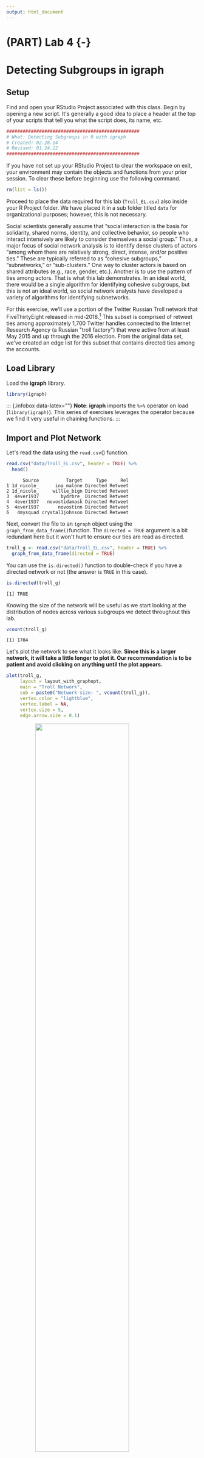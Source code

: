 ```yaml
---
output: html_document
---
```


# (PART) Lab 4 {-}

# Detecting Subgroups in **igraph**

## Setup

Find and open your RStudio Project associated with this class. Begin by opening a new script. It's generally a good idea to place a header at the top of your scripts that tell you what the script does, its name, etc. 


```r
#################################################
# What: Detecting Subgroups in R with igraph
# Created: 02.28.14
# Revised: 01.24.22
#################################################
```

If you have not set up your RStudio Project to clear the workspace on exit, your environment may contain the objects and functions from your prior session. To clear these before beginning use the following command.


```r
rm(list = ls())
```

Proceed to place the data required for this lab (`Troll_EL.csv`) also inside your R Project folder. We have placed it in a sub folder titled `data` for organizational purposes; however, this is not necessary.

Social scientists generally assume that “social interaction is the basis for solidarity, shared norms, identity, and collective behavior, so people who interact intensively are likely to consider themselves a social group.”  Thus, a major focus of social network analysis is to identify dense clusters of actors “among whom there are relatively strong, direct, intense, and/or positive ties.”  These are typically referred to as “cohesive subgroups,” “subnetworks,” or “sub-clusters.” One way to cluster actors is based on shared attributes (e.g., race, gender, etc.). Another is to use the pattern of ties among actors. That is what this lab demonstrates. In an ideal world, there would be a single algorithm for identifying cohesive subgroups, but this is not an ideal world, so social network analysts have developed a variety of algorithms for identifying subnetworks.

For this exercise, we'll use a portion of the Twitter Russian Troll network that FiveThirtyEight released in mid-2018.[^1]  This subset is comprised of retweet ties among approximately 1,700 Twitter handles connected to the Internet Research Agency (a Russian "troll factory") that were active from at least May 2015 and up through the 2016 election. From the original data set, we've created an edge list for this subset that contains directed ties among the accounts.

## Load Library

Load the **igraph** library.


```r
library(igraph)
```

::: {.infobox data-latex=""}
**Note**: **igraph** imports the `%>%` operator on load (`library(igraph)`). This series of exercises leverages the operator because we find it very useful in chaining functions. 
:::

## Import and Plot Network

Let's read the data using the `read.csv`() function.


```r
read.csv("data/Troll_EL.csv", header = TRUE) %>%
  head()
```

```
      Source          Target     Type     Rel
1 1d_nicole_      ina_malone Directed Retweet
2 1d_nicole_     willie_bign Directed Retweet
3  4ever1937        bydrbre_ Directed Retweet
4  4ever1937   novostidamask Directed Retweet
5  4ever1937       novostinn Directed Retweet
6   4mysquad crystal1johnson Directed Retweet
```

Next, convert the file to an `igraph` object using the `graph_from_data_frame()`function. The `directed = TRUE` argument is a bit redundant here but it won't hurt to ensure our ties are read as directed.


```r
troll_g <- read.csv("data/Troll_EL.csv", header = TRUE) %>%
  graph_from_data_frame(directed = TRUE) 
```

You can use the `is.directed()` function to double-check if you have a directed network or not (the answer is `TRUE` in this case).


```r
is.directed(troll_g)
```

```
[1] TRUE
```

Knowing the size of the network will be useful as we start looking at the distribution of nodes across various subgroups we detect throughout this lab.


```r
vcount(troll_g) 
```

```
[1] 1704
```

Let's plot the network to see what it looks like. **Since this is a larger network, it will take a little longer to plot it. Our recommendation is to be patient and avoid clicking on anything until the plot appears.**


```r
plot(troll_g,
     layout = layout_with_graphopt,
     main = "Troll Network",
     sub = paste0("Network size: ", vcount(troll_g)),
     vertex.color = "lightblue", 
     vertex.label = NA,
     vertex.size = 5, 
     edge.arrow.size = 0.1)
```

<img src="4-Detecting_Subgroups_in_igraph_files/figure-html/unnamed-chunk-8-1.png" width="70%" style="display: block; margin: auto;" />

## Components in **igraph**

Identifying weakly and strongly connected components in **igraph** is relatively simple, but we will use different functions for each of these, which is not ideal. For weakly connected components, we'll use `decompose()` function, which as its name implies, decomposes the network into a list of subnetworks that represent a network's components. It is not an intuitive approach for identifying strongly connected components, however. For strong components, we'll use the `clusters` function. Note you can use the `clusters` function to identify weakly connected components but this approach is a bit more tedious for extracting and manipulating your data later.


```r
w_comp <- decompose(troll_g, mode = "weak")
```

You can see that we have two weak components here.


```r
length(w_comp)
```

```
[1] 2
```

```r
w_comp
```

```
[[1]]
IGRAPH b68efa8 DN-- 1702 9824 -- 
+ attr: name (v/c), Type (e/c), Rel (e/c)
+ edges from b68efa8 (vertex names):
 [1] 1d_nicole_     ->ina_malone      1d_nicole_     ->willie_bign    
 [3] 4ever1937      ->bydrbre_        4ever1937      ->novostidamask  
 [5] 4ever1937      ->novostinn       4mysquad       ->crystal1johnson
 [7] jusslilstoner  ->4mysquad        acejinev       ->4mysquad       
 [9] adrgreerr      ->4mysquad        bigboyjasiah   ->4mysquad       
[11] blacknewsoutlet->4mysquad        camosaseko     ->4mysquad       
[13] cannonsher     ->4mysquad        cliftonhughes_ ->4mysquad       
[15] cornellburchet ->4mysquad        crystal1johnson->4mysquad       
+ ... omitted several edges

[[2]]
IGRAPH b68efa8 DN-- 2 1 -- 
+ attr: name (v/c), Type (e/c), Rel (e/c)
+ edge from b68efa8 (vertex names):
[1] sto_christi->ingrkoch_koch
```

We don't have any isolates in this example but if you don't want to consider isolates as components in other data sets, you can modify the command using the `min.vertices = 2` argument. 


```r
decompose(troll_g, 
          mode = "weak", 
          # The minimum number of nodes a component should contain
          min.vertices = 2)
```

```
[[1]]
IGRAPH b6a1712 DN-- 1702 9824 -- 
+ attr: name (v/c), Type (e/c), Rel (e/c)
+ edges from b6a1712 (vertex names):
 [1] 1d_nicole_     ->ina_malone      1d_nicole_     ->willie_bign    
 [3] 4ever1937      ->bydrbre_        4ever1937      ->novostidamask  
 [5] 4ever1937      ->novostinn       4mysquad       ->crystal1johnson
 [7] jusslilstoner  ->4mysquad        acejinev       ->4mysquad       
 [9] adrgreerr      ->4mysquad        bigboyjasiah   ->4mysquad       
[11] blacknewsoutlet->4mysquad        camosaseko     ->4mysquad       
[13] cannonsher     ->4mysquad        cliftonhughes_ ->4mysquad       
[15] cornellburchet ->4mysquad        crystal1johnson->4mysquad       
+ ... omitted several edges

[[2]]
IGRAPH b6a1712 DN-- 2 1 -- 
+ attr: name (v/c), Type (e/c), Rel (e/c)
+ edge from b6a1712 (vertex names):
[1] sto_christi->ingrkoch_koch
```

The `decompose()` function produces a list of subnetworks. We can see from the output that the largest weak component (the "main" component) is the first component listed. If we want to extract it, we can use the `[[` accessor and tell R we want to extract the first item on the list.


```r
w_comp[[1]]
```

```
IGRAPH b68efa8 DN-- 1702 9824 -- 
+ attr: name (v/c), Type (e/c), Rel (e/c)
+ edges from b68efa8 (vertex names):
 [1] 1d_nicole_     ->ina_malone      1d_nicole_     ->willie_bign    
 [3] 4ever1937      ->bydrbre_        4ever1937      ->novostidamask  
 [5] 4ever1937      ->novostinn       4mysquad       ->crystal1johnson
 [7] jusslilstoner  ->4mysquad        acejinev       ->4mysquad       
 [9] adrgreerr      ->4mysquad        bigboyjasiah   ->4mysquad       
[11] blacknewsoutlet->4mysquad        camosaseko     ->4mysquad       
[13] cannonsher     ->4mysquad        cliftonhughes_ ->4mysquad       
[15] cornellburchet ->4mysquad        crystal1johnson->4mysquad       
+ ... omitted several edges
```

You could proceed to run your analysis or plot the main component.


```r
plot(w_comp[[1]],
     layout = layout_with_graphopt,
     main = "Troll Network",
     sub = paste0("Network size: ", vcount(w_comp[[1]])),
     vertex.color = "lightblue", 
     vertex.label = NA,
     vertex.size = 5, 
     edge.arrow.size = 0.1)
```

<img src="4-Detecting_Subgroups_in_igraph_files/figure-html/unnamed-chunk-13-1.png" width="70%" style="display: block; margin: auto;" />

As mentioned above, we will use the `clusters()` function to identify our strongly connected components.  


```r
s_comp <- clusters(troll_g, mode = "strong")
```

The `clusters()` function returns a named list with three components. Using the `names()` function, we can see the names of the components on the list.

  - `membership` is a numeric vector corresponding to the cluster id to which each vertex belongs
  - `csize` is a numeric vector denoting the size of each cluster
  - `no` is the number of clusters


```r
names(s_comp)
```

```
[1] "membership" "csize"      "no"        
```

Feel free to call each one (`s_comp$size`, `s_comp$membership`), but the code below only calls for the number of clusters (n=1314).


```r
s_comp$no
```

```
[1] 1314
```

Here, the largest strongly connected component is not listed first. To identify and extract the largest strongly connected component, we can use the following lines of code. Notice the largest component consists of 168 actors. 


```r
lg_s_comp <- induced_subgraph(troll_g,
                              vids = V(troll_g)[which(
                                s_comp$membership == which.max(s_comp$csize))]
                              )
lg_s_comp
```

```
IGRAPH bdc091a DN-- 168 974 -- 
+ attr: name (v/c), Type (e/c), Rel (e/c)
+ edges from bdc091a (vertex names):
 [1] 4mysquad       ->crystal1johnson acejinev       ->4mysquad       
 [3] acejinev       ->blacknewsoutlet acejinev       ->tessyelmore    
 [5] acejinev       ->wokefromday1    acejinev       ->blacktolive    
 [7] acejinev       ->trayneshacole   acejinev       ->randolphburrr  
 [9] acejinev       ->jenn_abrams     acejinev       ->ten_gop        
[11] blacknewsoutlet->4mysquad        blacknewsoutlet->crystal1johnson
[13] blacknewsoutlet->blacktolive     blacknewsoutlet->nj_blacknews   
[15] cornellburchet ->4mysquad        cornellburchet ->blacknewsoutlet
+ ... omitted several edges
```

Let's plot the largest, strongly connected component. 


```r
plot(lg_s_comp,
     layout = layout_with_graphopt, 
     main = "Troll Network (Main Strong Comp)",
     vertex.color = "lightblue",
     vertex.label = NA,
     vertex.size = 5, 
     edge.arrow.size = .1)
```

<img src="4-Detecting_Subgroups_in_igraph_files/figure-html/unnamed-chunk-18-1.png" width="70%" style="display: block; margin: auto;" />

## Cliques in **igraph**

We can identify cliques in **igraph** with the following commands. First, we can ask for all cliques. The `cliques()` function returns a list containing all complete subgraphs in the input graph, which, is likely to be rather large on a network this size. Rather than print it to the console, store it into a new object and measure the length of the list to determine how many cliques are found in the graph. 


```r
# Extract the largest weak component
w_comp_main <- w_comp[[1]]
# Find all cliques
w_comp_main_cliques <- cliques(w_comp_main)
# Measure the output
length(w_comp_main_cliques)
```

```
[1] 29305
```

Typically, cliques contain 3 or more nodes, which we can achieve by adding an additional argument (`min = 3`).


```r
# Find all cliques
w_comp_main_cliques <- cliques(w_comp_main, min = 3)
# Measure the output
length(w_comp_main_cliques)
```

```
[1] 17955
```

In addition to the `clique()` function, **igraph** includes a function to find maximal cliques, which are those that cannot be extended to a larger clique [@Csardi2006]. The function to identify maximal cliques is `max_cliques()`; however, rather than identifying the cliques let's focus on counting how many are present in the input graph.


```r
count_max_cliques(w_comp_main)
```

```
[1] 7252
```

Like before, we can specify the lower limit on the size of the cliques to find.


```r
count_max_cliques(w_comp_main, min = 3)
```

```
[1] 5276
```

The `clique_num()` function tells us the size of the largest clique(s), which is 8 accounts.


```r
clique_num(w_comp_main)
```

```
[1] 8
```

Finally, identify how many cliques exist with 8 actors. How about 9?


```r
count_max_cliques(w_comp_main, min = 8) 
```

```
[1] 2
```


## K-Cores in **igraph**

In **igraph** we identify k-cores with the following code. We will examine the original network that we imported at the beginning of the lab (i.e., `troll_g`). The `coreness()` function calculates the maximal subgraph in which each vertex has at least degree *k*. The output is a numeric named vector giving the coreness of each vertex. However, there are 1,704 nodes in this graph, so the vector length would be 1,704. Rather than printing all values, let's return only the first five to examine the output.


```r
troll_kcore <- coreness(troll_g)
troll_kcore[1:5]
```

```
   1d_nicole_     4ever1937      4mysquad jusslilstoner      acejinev 
            2             3             8             1             8 
```

In case you're having trouble understanding the output, we can summarize the output by building a contingency table of the counts of each *k* level. The first line of the output below tells us the k-core and the second tells us how many actors make up that core (e.g., 156 accounts are members of the 1-core and 177 in the 12-core).


```r
table(troll_kcore)
```

```
troll_kcore
  1   2   3   4   5   6   7   8   9  10  11  12 
156 145 146 173 158 153 167 173 149  55  52 177 
```

Since the output of the k-core contains a value for each vertex, we could use this as a vertex level attribute and use it to subset the graph. First, let's assign the k-core values to the nodes.


```r
troll_g <- set.vertex.attribute(troll_g,
                                # Name the vertex attribute
                                name = "kcore",
                                # The values for all vertices
                                value = coreness(troll_g))
# Take a look at the graph with a new vertex attribute
troll_g
```

```
IGRAPH af724af DN-- 1704 9825 -- 
+ attr: name (v/c), kcore (v/n), Type (e/c), Rel (e/c)
+ edges from af724af (vertex names):
 [1] 1d_nicole_     ->ina_malone      1d_nicole_     ->willie_bign    
 [3] 4ever1937      ->bydrbre_        4ever1937      ->novostidamask  
 [5] 4ever1937      ->novostinn       4mysquad       ->crystal1johnson
 [7] jusslilstoner  ->4mysquad        acejinev       ->4mysquad       
 [9] adrgreerr      ->4mysquad        bigboyjasiah   ->4mysquad       
[11] blacknewsoutlet->4mysquad        camosaseko     ->4mysquad       
[13] cannonsher     ->4mysquad        cliftonhughes_ ->4mysquad       
[15] cornellburchet ->4mysquad        crystal1johnson->4mysquad       
+ ... omitted several edges
```

Let's plot the graph depicting some of the larger k-cores. This can be accomplished using the `induced_subgraph()` function and specifying which vertices to keep.


```r
# Extract 9-core
induced_subgraph(troll_g,
                 # Create a logical vector of which vertices to keep using the
                 # V() function and the $ accessor to set up a logical test
                 vids = V(troll_g)$kcore == 9)
```

```
IGRAPH c0fbc03 DN-- 149 412 -- 
+ attr: name (v/c), kcore (v/n), Type (e/c), Rel (e/c)
+ edges from c0fbc03 (vertex names):
 [1] _nickluna_   ->andyhashtagger _nickluna_   ->danageezus    
 [3] _nickluna_   ->xdwillie       _nickluna_   ->thefoundingson
 [5] _nickluna_   ->pamela_moore13 ameliebaldwin->_nickluna_    
 [7] ameliebaldwin->andyhashtagger ameliebaldwin->danageezus    
 [9] ameliebaldwin->pati_cooper    ameliebaldwin->tpartynews    
[11] ameliebaldwin->matevidence    ameliebaldwin->usa_gunslinger
[13] ameliebaldwin->pigeontoday    cassishere   ->_nickluna_    
[15] cassishere   ->andyhashtagger cassishere   ->evewebster373 
+ ... omitted several edges
```

Using this form, we can create 9, 10, 11 and 12 core subgraphs and plot them side-by-side.


```r
par(mfrow = c(2, 2))

# Save the coordinates
coords <- layout_with_graphopt(troll_g)

# Create a 9-core graph
induced_subgraph(troll_g,
                 vids = V(troll_g)$kcore == 9) %>%
  # 'and then' plot it
  plot(main = "9-Core",
       sub = paste0("Number of nodes: ", vcount(.)),
       layout = coords,
       vertex.label = NA,
       vertex.size = 5,
       vertex.color = "lightblue",
       edge.arrow.size = 0.1)

# Create a 10-core graph
induced_subgraph(troll_g,
                 vids = V(troll_g)$kcore == 10) %>%
  # 'and then' plot it
  plot(main = "10-Core",
       sub = paste0("Number of nodes: ", vcount(.)),
       layout = coords,
       vertex.label = NA,
       vertex.size = 5,
       vertex.color = "lightblue",
       edge.arrow.size = 0.1)

# Create a 11-core graph
induced_subgraph(troll_g,
                 vids = V(troll_g)$kcore == 11) %>%
  # 'and then' plot it
  plot(main = "11-Core",
       sub = paste0("Number of nodes: ", vcount(.)),
       layout = coords,
       vertex.label = NA,
       vertex.size = 5,
       vertex.color = "lightblue",
       edge.arrow.size = 0.1)

# Create a 12-core graph
induced_subgraph(troll_g,
                 vids = V(troll_g)$kcore == 12) %>%
  # 'and then' plot it
  plot(main = "12-Core",
       sub = paste0("Number of nodes: ", vcount(.)),
       layout = coords,
       vertex.label = NA,
       vertex.size = 5,
       vertex.color = "lightblue",
       edge.arrow.size = 0.1)

# Turn off the graphic devices
dev.off()
```

```
null device 
          1 
```

<img src="4-Detecting_Subgroups_in_igraph_files/figure-html/unnamed-chunk-29-1.png" width="70%" style="display: block; margin: auto;" />

The previous graphs are a little misleading, however, because the 12-core is part of the 11-core, and the 12- and 11-cores are part of the 10-core, and so on. In other words, the 9-core  won't have isolates if the 10, 11, and 12 cores are included.


```r
induced_subgraph(troll_g, troll_kcore >= 9) %>%
  plot(main = "9-12 Core",
       sub = paste0("Number of nodes: ", vcount(.)),
       layout = coords,
       vertex.label = NA,
       vertex.size = 5,
       vertex.color = "lightblue",
       edge.arrow.size = 0.1)
```

<img src="4-Detecting_Subgroups_in_igraph_files/figure-html/unnamed-chunk-30-1.png" width="70%" style="display: block; margin: auto;" />

One last thing, working with directed and/or valued data will provide different results than working with symmetric and dichotomous data. For instance, UCINET [-@ucinet] defines a k-core as:

> A k-core in an undirected graph is a connected maximal induced subgraph which has minimum degree greater than or equal to k. For a valued graph we require the sum of all the edges incident with a vertex is greater than k.
    
Please keep that in mind as you move forward.


## Community Detection in **igraph**

We'll use the largest, strongly connected component for this section but we will symmetrize it for demonstration purposes and because some of these algorithms (e.g., Girvan-Newman) work for undirected networks only.


```r
lg_s_comp_simp <- lg_s_comp %>%
  as.undirected()

lg_s_comp_simp
```

```
IGRAPH c7f9f1b UN-- 168 922 -- 
+ attr: name (v/c)
+ edges from c7f9f1b (vertex names):
 [1] 4mysquad       --acejinev        4mysquad       --blacknewsoutlet
 [3] acejinev       --blacknewsoutlet 4mysquad       --cornellburchet 
 [5] blacknewsoutlet--cornellburchet  4mysquad       --crystal1johnson
 [7] blacknewsoutlet--crystal1johnson 4mysquad       --errivvvvers    
 [9] blacknewsoutlet--errivvvvers     4mysquad       --jaedenmassey   
[11] 4mysquad       --kaydenmelton    crystal1johnson--kaydenmelton   
[13] 4mysquad       --ramonasnails    cornellburchet --ramonasnails   
[15] 4mysquad       --sadieeatonn     4mysquad       --sincerepruitt  
+ ... omitted several edges
```

### Girvan-Newman

Now, let's look at a few community detection algorithms. We'll begin with Girvan-Newman, which in **igraph** is called edge betweenness. To do so, use the `cluster_edge_betweenness()` function, which returns a `communities` object. In order to take a closer look at the `communities` object, we will store the output in a new object to further analyze it. 

::: {.infobox data-latex=""}
This first line of code will take a few minutes, so please be patient and save your work before running it.
:::


```r
gn <- cluster_edge_betweenness(lg_s_comp_simp)
# Take a look at the object
gn
```

```
IGRAPH clustering edge betweenness, groups: 5, mod: 0.54
+ groups:
  $`1`
   [1] "4mysquad"        "acejinev"        "blacknewsoutlet" "cornellburchet" 
   [5] "crystal1johnson" "errivvvvers"     "jaedenmassey"    "kaydenmelton"   
   [9] "ramonasnails"    "sadieeatonn"     "sincerepruitt"   "willisbonnerr"  
  [13] "bricegeller"     "lagonehoe"       "adamchapmanjr"   "imapharrelfake" 
  [17] "tessyelmore"     "youjustctrlc"    "baltimore0nline" "bleepthepolice" 
  [21] "nojonathonno"    "baobaeham"       "bigboysneed"     "missourinewsus" 
  [25] "blackmattersus"  "chadsloyer"      "drmichaelgarcia" "ilovesarahrich" 
  [29] "mrclydepratt"    "peytoncashout"   "gwennythot"      "jani_s_jac"     
  [33] "javonhidp"       "pamblmdaniels"   "robertebonyking" "siccerthanyou"  
  + ... omitted several groups/vertices
```

As in the previous section, the `names()` function tells us the various types of information that **igraph** calculated.


```r
names(gn)
```

```
[1] "removed.edges"    "edge.betweenness" "merges"           "bridges"         
[5] "modularity"       "membership"       "names"            "vcount"          
[9] "algorithm"       
```

We can access this information using **igraph** functions. For example, let's take a look at the modularity score and the number of groups the algorithm identified.  


```r
# Print modularity score
modularity(gn)
```

```
[1] 0.5350271
```

```r
# Print the number of identified communities
length(gn)
```

```
[1] 5
```

This information can help us to calculate normalized modularity as well. Why are we interested in normalized modularity? Because there is an upper limit to the modularity score, which is a function of how many communities (subgroups) the algorithm identifies.

With a large number of groups (communities), the normalized score differs little from the regular score. However, with a small number of groups, it can vary considerably. The following commands demonstrates how to calculate normalized modularity.



```r
# Calculate normalized modularity (qprime) by dividing the modularity by the 
# product of 1 minus the inverse of the number of communities. 
qprime_gn <- modularity(gn)/(1 - (1/length(gn)))
# Take a look
qprime_gn
```

```
[1] 0.6687839
```

The `communities` object generated by the `cluster_edge_betweenness()`  command also generates a vector that identifies which communities each actor belongs to. Like before, we can extract this vector with a function (here `membership()`), assign it as an attribute to the vertices of the graph, and use these to color the nodes. 


```r
# Add membership attribute to graph
lg_s_comp_simp <- set.vertex.attribute(lg_s_comp_simp,
                                       name = "gn_membership",
                                       value = membership(gn))

# Store coordinates to use later
coords <- layout_with_fr(lg_s_comp_simp)

# Plot
plot(lg_s_comp_simp,
     layout = coords,
     main = "Girvan-Newman Communities",
     vertex.label = NA,
     vertex.size = 5,
     vertex.color = get.vertex.attribute(lg_s_comp_simp, "gn_membership")
     )
```

<img src="4-Detecting_Subgroups_in_igraph_files/figure-html/unnamed-chunk-36-1.png" width="70%" style="display: block; margin: auto;" />

We can place convex hulls around the various communities by placing the `gn` object at the beginning of the plot command.


```r
plot(gn,
     lg_s_comp_simp,
     layout = coords,
     main = "Girvan-Newman Communities (w/Convex Hulls)",
     vertex.label = NA,
     vertex.size = 5,
     vertex.color = get.vertex.attribute(lg_s_comp_simp, "gn_membership")
     )
```

<img src="4-Detecting_Subgroups_in_igraph_files/figure-html/unnamed-chunk-37-1.png" width="70%" style="display: block; margin: auto;" />

We can do so with and without coloring the individual nodes. In fact, if you compare the two graphs, you'll see that they are almost identical, so telling **igraph** what color to color the nodes is unnecessary; **igraph** chooses its own colors based on the convex hulls.
 

```r
plot(gn,
     lg_s_comp_simp,
     layout = coords,
     main = "Girvan-Newman Communities (w/Convex Hulls) #2",
     vertex.label = NA,
     vertex.size = 5)
```

<img src="4-Detecting_Subgroups_in_igraph_files/figure-html/unnamed-chunk-38-1.png" width="70%" style="display: block; margin: auto;" />

### Walktrap

There are numerous other community detection algorithms included in **igraph**, such as Walktrap, Spin Glass, and Louvain. We briefly compare and contrast them below.

Let's begin with Walktrap, which tries to identify subgraphs via random walks. The ideas is that short random walks tend to stay in the same community.


```r
wt <- cluster_walktrap(lg_s_comp_simp)
```

Calculate modularity, normalized modularity, and identify the number of communities.


```r
data.frame(
  "modularity" = modularity(wt),
  "normalized modularity" = modularity(wt)/(1 - (1/length(wt))),
  "communities" = length(wt)
)
```

```
  modularity normalized.modularity communities
1  0.5365493              0.804824           3
```

Now plot it.


```r
plot(wt,
     lg_s_comp_simp,
     layout = coords,
     main = "Walktrap (w/ Convex Hulls)",
     vertex.label = NA,
     vertex.size = 5)
```

<img src="4-Detecting_Subgroups_in_igraph_files/figure-html/unnamed-chunk-41-1.png" width="70%" style="display: block; margin: auto;" />

### Spin-Glass

Now take a look at the spin-glass community detection algorithm. This function tries to identify communities via a spin-glass model and simulated annealing [@Csardi2006]. First, create the `communities` object.


```r
sg <- cluster_spinglass(lg_s_comp_simp)
```

Calculate modularity, normalized modularity, and identify the number of communities.


```r
data.frame(
  "modularity" = modularity(sg),
  "normalized modularity" = modularity(sg)/(1 - (1/length(sg))),
  "communities" = length(sg)
)
```

```
  modularity normalized.modularity communities
1   0.537671             0.6720887           5
```

Now plot it.


```r
plot(sg,
     lg_s_comp_simp,
     layout = coords,
     main = "Spin-Glass (w/ Convex Hulls)",
     vertex.label = NA,
     vertex.size = 5)
```

<img src="4-Detecting_Subgroups_in_igraph_files/figure-html/unnamed-chunk-44-1.png" width="70%" style="display: block; margin: auto;" />

### Louvain

And finally, Louvain, which implements the multi-level modularity optimization algorithm.


```r
lo <- cluster_louvain(lg_s_comp_simp)
```

Calculate modularity, normalized modularity, and identify the number of communities.


```r
data.frame(
  "modularity" = modularity(lo),
  "normalized modularity" = modularity(lo)/(1 - (1/length(lo))),
  "communities" = length(lo)
)
```

```
  modularity normalized.modularity communities
1  0.5385144             0.8077716           3
```

Now plot it.


```r
plot(lo,
     lg_s_comp_simp,
     layout = coords,
     main = "Louvain (w/ Convex Hulls)",
     vertex.label = NA,
     vertex.size = 5)
```

<img src="4-Detecting_Subgroups_in_igraph_files/figure-html/unnamed-chunk-47-1.png" width="70%" style="display: block; margin: auto;" />

### Table of Results

Let's compare community detection algorithms by putting them all in a table.


```r
# Create the data.frame
community <- data.frame("Algorithm" = c("Girvan-Newman", "Walktrap",
                                        "Spin Glass", "Louvain"),
                        "Number of Groups" = c(length(gn), length(wt),
                                               length(sg), length(lo)),
                        "Modularity" = c(modularity(gn), modularity(wt),
                                         modularity(sg), modularity(lo)),
                        "Normalized Modularity" = c(
                          modularity(gn)/(1 - (1/length(gn))),
                          modularity(wt)/(1 - (1/length(wt))),
                          modularity(sg)/(1 - (1/length(sg))),
                          modularity(lo)/(1 - (1/length(lo)))
                          ))

community
```

```
      Algorithm Number.of.Groups Modularity Normalized.Modularity
1 Girvan-Newman                5  0.5350271             0.6687839
2      Walktrap                3  0.5365493             0.8048240
3    Spin Glass                5  0.5376710             0.6720887
4       Louvain                3  0.5385144             0.8077716
```

If we were to base our analysis strictly on normalized modularity where a higher score is generally understood to indicate a better fit, then we'd go with the Louvain algorithm's community detection results (or Walktrap's).

That's all for **igraph** now.


[^1]: See FiveThirtyEight's website, https://fivethirtyeight.com/features/why-were-sharing-3-million-russian-troll-tweets/. You can locate the raw data on their GitHub site, https://github.com/fivethirtyeight/russian-troll-tweets.
